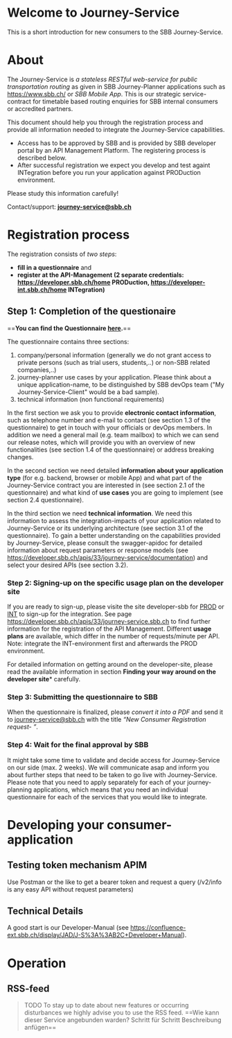 # Welcome to Journey-Service

This is a short introduction for new consumers to the SBB Journey-Service.

# About
The Journey-Service is *a stateless RESTful web-service for public transportation routing* as given in SBB Journey-Planner applications such as https://www.sbb.ch/ or *SBB Mobile App*. This is our strategic service-contract for timetable based routing enquiries for SBB internal consumers or accredited partners.

This document should help you through the registration process and provide all information needed to integrate the Journey-Service capabilities. 
* Access has to be approved by SBB and is provided by SBB developer portal by an API Management Platform. The registering process is described below.
* After successful registration we expect you develop and test againt INTegration before you run your application against PRODuction environment.

Please study this information carefully!

Contact/support: **journey-service@sbb.ch**


# Registration process
The registration consists of *two steps*:
* **fill in a questionnaire** and
* **register at the API-Management (2 separate credentials: https://developer.sbb.ch/home PRODuction, https://developer-int.sbb.ch/home INTegration)**

## Step 1: Completion of the questionaire
==**You can find the Questionnaire [here](https://sbb.sharepoint.com/:w:/r/teams/297/Oeffentlich/S3_Programm/Anwendungen/Oeffentlich/KIP/Journey-Service/Operation%20Management/Consumer-Mgmt/Questionnaire-ConsumerRegistration.docx?d=w79205a803e234d4ca190dbed259ed1ed&csf=1&e=BXEkdk).**== 
 
The questionnaire contains three sections:
1. company/personal information (generally we do not grant access to private persons (such as trial users, students,..) or non-SBB related companies,..)
2. journey-planner use cases by your application. Please think about a unique application-name, to be distinguished by SBB devOps team ("My Journey-Service-Client" would be a bad sample).
3. technical information (non functional requirements)

In the first section we ask you to provide **electronic contact information**, such as telephone number and e-mail to contact (see section 1.3 of the questionnaire) to get in touch with your officials or devOps members. In addition we need a general mail (e.g. team mailbox) to which we can send our release notes, which will provide you with an overview of new functionalities (see section 1.4 of the questionnaire) or address breaking  changes.

In the second section we need detailed **information about your application type** (for e.g. backend, browser or mobile App) and what part of the Journey-Service contract you are interested in (see section 2.1 of the questionnaire) and what kind of **use cases** you are going to implement (see section 2.4 questionnaire).

In the third section we need **technical information**. We need this information to assess the integration-impacts of your application related to Journey-Service or its underlying architecture (see section 3.1 of the questionnaire).
To gain a better understanding on the capabilities provided by Journey-Service, please consult the swagger-apidoc for detailed information about request parameters or response models (see https://developer.sbb.ch/apis/33/journey-service/documentation) and select your desired APIs (see section 3.2). 

### Step 2: Signing-up on the specific usage plan on the developer site 

If you are ready to sign-up, please visite the site developer-sbb for [PROD](developer.sbb.ch) or [INT](developer-int.sbb.ch) to sign-up for the integration. 
See page https://developer.sbb.ch/apis/33/journey-service.sbb.ch to find further information for the registration of the API Management. Different **usage plans** are available, which differ in the number of requests/minute per API.
Note: integrate the INT-environment first and afterwards the PROD environment.  

For detailed information on getting around on the developer-site, please read the available information in section **Finding your way around on the developer site***  carefully. 

### Step 3: Submitting the questionnaire to SBB
When the questionnaire is finalized, please *convert it into a PDF* and send it to journey-service@sbb.ch with the title *“New Consumer Registration request- <YOUR APPLICATION NAME>”*.

### Step 4: Wait for the final approval by SBB
It might take some time to validate and decide access for Journey-Service on our side (max. 2 weeks). We will communicate asap and inform you about further steps that need to be taken to go live with Journey-Service. 
Please note that you need to apply separately for each of your journey-planning applications, which means that you need an individual questionnaire for each of the services that you would like to integrate. 

 
# Developing your consumer-application

## Testing token mechanism APIM
Use Postman or the like to get a bearer token and request a query (/v2/info is any easy API without request parameters)

## Technical Details 
A good start is our Developer-Manual (see https://confluence-ext.sbb.ch/display/JAD/J-S%3A%3AB2C+Developer+Manual).

# Operation
## RSS-feed
>TODO  To stay up to date about new features or occurring disturbances we highly advise you to use the RSS feed. ==Wie kann dieser Service angebunden warden? Schritt für Schritt Beschreibung anfügen==











   
